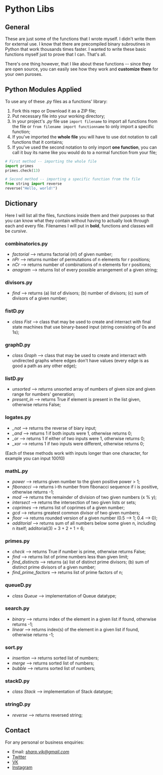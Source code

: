 # Python Libs

## General

These are just some of the functions that I wrote myself. I didn't write them for external use. I know that there are precompiled binary subroutines in Python that work thousands times faster. I wanted to write these basic functions myself just to prove that I can. That's all.

There's one thing however, that I like about these functions -- since they are open source, you can easily see how they work and **customize them** for your own puroses.

## Python Modules Applied

To use any of these _.py_ files as a functions' library:

1. Fork this repo or Download it as a ZIP file;
2. Put necessary file into your working directory;
3. In your project's _.py_ file use `import filename` to import all functions from the file or `from filename import functionname` to only import a specific function;
4. If you've imported the **whole file** you will have to use dot notation to call functions that it contains;
5. If you've used the second notation to only import **one function**, you can call it buy its name like you would do to a normal function from your file;

```python
# First method -- importing the whole file
import primes
primes.check(13)
```

```python
# Second method -- importing a specific function from the file
from string import reverse
reverse("Hello, world!")
```

## Dictionary

Here I will list all the files, functions inside them and their purposes so that you can know what they contain without having to actually look through each and every file. Filenames I will put in **bold**, functions and classes will be *cursive*.

### combinatorics.py

+ *factorial* --> returns factorial (n!) of given number;
+ *nPr* --> returns number of permutations of n elements for r positions;
+ *nCr* --> returns number of combinations of n elements for r positions;
+ *anagram* --> returns list of every possible arrangement of a given string;

### divisors.py

+ *find* --> returns (a) list of divisors; (b) number of divisors; (c) sum of divisors of a given number;

### fistD.py

+ *class Fist* --> class that may be used to create and interract with final state machines that use binary-based input (string consisting of 0s and 1s);

### graphD.py

+ *class Graph* --> class that may be used to create and interract with undirected graphs where edges don't have values (every edge is as good a path as any other edge);

### listD.py

+ *unsorted* --> returns unsorted array of numbers of given size and given range for numbers' generation;
+ *present_in* --> returns True if element is present in the list given, otherwise returns False;

### logates.py

+ *_not* --> returns the reverse of biary input;
+ *_and* --> returns 1 if both inputs were 1, otherwise returns 0;
+ *_or* --> returns 1 if either of two inputs were 1, otherwise returns 0;
+ *_xor* --> returns 1 if two inputs were different, otherwise returns 0;

(Each of these methods work with inputs longer than one character, for example you can input 10010)

### mathL.py

+ *power* --> returns given number to the given positive power > 1;
+ *fibonacci* --> returns i-th number from fibonacci sequence if i is positive, otherwise returns -1;
+ *mod* --> returns the remainder of division of two given numbers (x % y);
+ *intersect* --> returns the intersection of two given lists or sets;
+ *coprimes* --> returns list of coprimes of a given number;
+ *gcd* --> returns greatest common divisor of two given numbers;
+ *floor* --> returns rounded version of a given number (0.5 --> 1; 0.4 --> 0);
+ *additorial* --> returns sum of all numbers below some given n, including n itself; additorial(3) = 3 + 2 + 1 = 6;

### primes.py

+ *check* --> returns True if number is prime, otherwise returns False;
+ *find* --> returns list of prime numbers less than given limit;
+ *find_distincts* --> returns (a) list of distinct prime divisors; (b) sum of distinct prime divisors of a given number;
+ *find_prime_factors* --> returns list of prime factors of n;

### queueD.py

+ *class Queue* --> implementation of Queue datatype;

### search.py

+ *binary* --> returns index of the element in a given list if found, otherwise returns -1;
+ *linear* --> returns index(s) of the element in a given list if found, otherwise returns -1;

### sort.py

+ *insertion* --> returns sorted list of numbers;
+ *merge* --> returns sorted list of numbers;
+ *bubble* --> returns sorted list of numbers;

### stackD.py

+ *class Stack* --> implementation of Stack datatype;

### stringD.py

+ *reverse* --> returns reversed string;

## Contact

For any personal or business enquiries:

+ Email: *sharp.vik@gmail.com*
+ [Twitter](https://twitter.com/sharp_vik)
+ [VK](https://vk.com/perigrinus)
+ [Instagram](https://www.instagram.com/viktooooor)